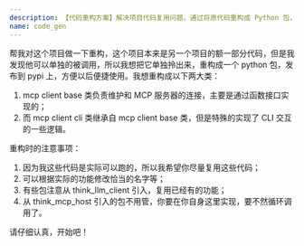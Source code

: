 ```yaml
---
description: 【代码重构方案】解决项目代码复用问题，通过将原代码重构成 Python 包，实现 MCP 客户端基础功能和 CLI 交互逻辑的分离，达到模块化、便捷使用的效果。
name: code_gen
---
```

帮我对这个项目做一下重构，这个项目本来是另一个项目的额一部分代码，但是我发现他可以单独的被调用，所以我想把它单独拎出来，重构成一个 python 包，发布到 pypi 上，方便以后便捷使用。我想重构成以下两大类：
1. mcp client base 类负责维护和 MCP 服务器的连接，主要是通过函数接口实现的；
2. 而 mcp client cli 类继承自 mcp client base 类，但是特殊的实现了 CLI 交互的一些逻辑。

重构时的注意事项：
1. 因为我这些代码是实际可以跑的，所以我希望你尽量复用这些代码；
2. 可以根据实际的功能修改恰当的名字等；
3. 有些包注意从 think_llm_client  引入，复用已经有的功能；
4. 从 think_mcp_host 引入的包不用管，你要在你自身这里实现，要不然循环调用了。

请仔细认真，开始吧！ 